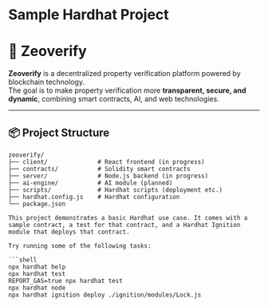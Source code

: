 # Sample Hardhat Project
# 🏡 Zeoverify

**Zeoverify** is a decentralized property verification platform powered by blockchain technology.  
The goal is to make property verification more **transparent, secure, and dynamic**, combining smart contracts, AI, and web technologies.

---

## 📦 Project Structure

```text
zeoverify/
├── client/              # React frontend (in progress)
├── contracts/           # Solidity smart contracts
├── server/              # Node.js backend (in progress)
├── ai-engine/           # AI module (planned)
├── scripts/             # Hardhat scripts (deployment etc.)
├── hardhat.config.js    # Hardhat configuration
└── package.json

This project demonstrates a basic Hardhat use case. It comes with a sample contract, a test for that contract, and a Hardhat Ignition module that deploys that contract.

Try running some of the following tasks:

```shell
npx hardhat help
npx hardhat test
REPORT_GAS=true npx hardhat test
npx hardhat node
npx hardhat ignition deploy ./ignition/modules/Lock.js
```

